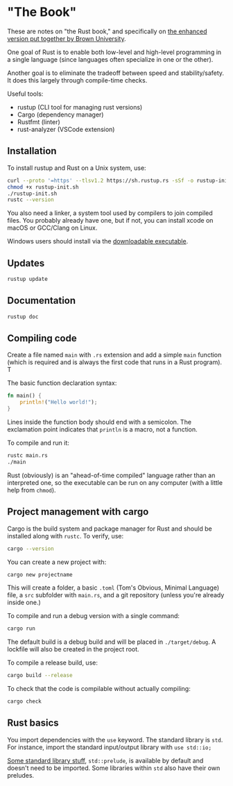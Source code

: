 # "The Book"

These are notes on "the Rust book," and specifically on [the enhanced version put together by Brown University](https://rust-book.cs.brown.edu/experiment-intro.html).

One goal of Rust is to enable both low-level and high-level programming in a single language (since languages often specialize in one or the other).

Another goal is to eliminate the tradeoff between speed and stability/safety. It does this largely through compile-time checks.

Useful tools:

- rustup (CLI tool for managing rust versions)
- Cargo (dependency manager)
- Rustfmt (linter)
- rust-analyzer (VSCode extension)

## Installation

To install rustup and Rust on a Unix system, use:

``` bash
curl --proto '=https' --tlsv1.2 https://sh.rustup.rs -sSf -o rustup-init.sh
chmod +x rustup-init.sh
./rustup-init.sh
rustc --version
```

You also need a linker, a system tool used by compilers to join compiled files. You probably already have one, but if not, you can install xcode on macOS or GCC/Clang on Linux.

Windows users should install via the [downloadable executable](https://www.rust-lang.org/tools/install).

## Updates

``` bash
rustup update
```

## Documentation

``` bash
rustup doc
```

## Compiling code

Create a file named `main` with `.rs` extension and add a simple `main` function (which is required and is always the first code that runs in a Rust program). T

The basic function declaration syntax:

``` rust
fn main() {
    println!("Hello world!");
}
```

Lines inside the function body should end with a semicolon. The exclamation point indicates that `println` is a macro, not a function.

To compile and run it:

``` bash
rustc main.rs
./main
```

Rust (obviously) is an "ahead-of-time compiled" language rather than an interpreted one, so the executable can be run on any computer (with a little help from `chmod`).

## Project management with cargo

Cargo is the build system and package manager for Rust and should be installed along with `rustc`. To verify, use:

``` bash
cargo --version
```

You can create a new project with:

``` bash
cargo new projectname
```

This will create a folder, a basic `.toml` (Tom's Obvious, Minimal Language) file, a `src` subfolder with `main.rs`, and a git repository (unless you're already inside one.)

To compile and run a debug version with a single command:

```bash
cargo run
```

The default build is a debug build and will be placed in `./target/debug`. A lockfile will also be created in the project root.

To compile a release build, use:

``` bash
cargo build --release
```

To check that the code is compilable without actually compiling:

``` bash
cargo check
```

## Rust basics

You import dependencies with the `use` keyword. The standard library is `std`. For instance, import the standard input/output library with `use std::io;`

[Some standard library stuff](https://doc.rust-lang.org/std/prelude/index.html), `std::prelude`, is available by default and doesn't need to be imported. Some libraries within `std` also have their own preludes.
